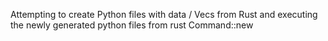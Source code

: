Attempting to create Python files with data / Vecs from Rust and executing the newly generated python files from rust Command::new